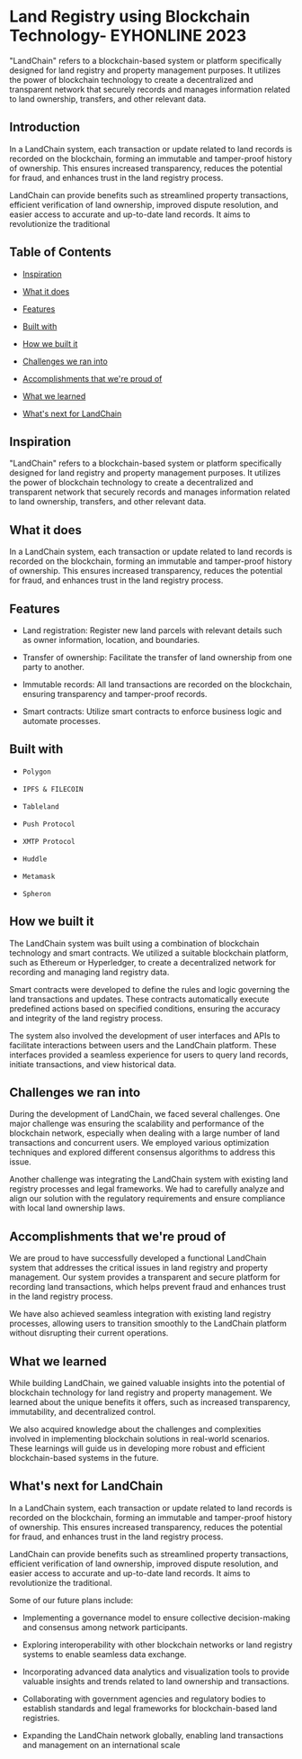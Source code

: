 # Land Registry using Blockchain Technology- EYHONLINE 2023

"LandChain" refers to a blockchain-based system or platform specifically designed for land registry and property management purposes. It utilizes the power of blockchain technology to create a decentralized and transparent network that securely records and manages information related to land ownership, transfers, and other relevant data.


## Introduction

In a LandChain system, each transaction or update related to land records is recorded on the blockchain, forming an immutable and tamper-proof history of ownership. This ensures increased transparency, reduces the potential for fraud, and enhances trust in the land registry process.

LandChain can provide benefits such as streamlined property transactions, efficient verification of land ownership, improved dispute resolution, and easier access to accurate and up-to-date land records. It aims to revolutionize the traditional

## Table of Contents

- [Inspiration](#inspiration)

- [What it does](#what-it-does)

- [Features](#Features)

- [Built with](#Built-with)

- [How we built it](#how-we-built-it)

- [Challenges we ran into](#challenges-we-ran-into)

- [Accomplishments that we're proud of](#challenges-we-ran-into)

- [What we learned](#what-we-learned)

- [What's next for LandChain](#what-we-learned)



## Inspiration

"LandChain" refers to a blockchain-based system or platform specifically designed for land registry and property management purposes. It utilizes the power of blockchain technology to create a decentralized and transparent network that securely records and manages information related to land ownership, transfers, and other relevant data.

## What it does

In a LandChain system, each transaction or update related to land records is recorded on the blockchain, forming an immutable and tamper-proof history of ownership. This ensures increased transparency, reduces the potential for fraud, and enhances trust in the land registry process.

## Features

- Land registration: Register new land parcels with relevant details such as owner information, location, and boundaries.

- Transfer of ownership: Facilitate the transfer of land ownership from one party to another.

- Immutable records: All land transactions are recorded on the blockchain, ensuring transparency and tamper-proof records.

- Smart contracts: Utilize smart contracts to enforce business logic and automate processes.

## Built with

- `Polygon`

- `IPFS & FILECOIN`

- `Tableland`

- `Push Protocol`

- `XMTP Protocol`

- `Huddle`

- `Metamask`

- `Spheron`


## How we built it

The LandChain system was built using a combination of blockchain technology and smart contracts. We utilized a suitable blockchain platform, such as Ethereum or Hyperledger, to create a decentralized network for recording and managing land registry data.

Smart contracts were developed to define the rules and logic governing the land transactions and updates. These contracts automatically execute predefined actions based on specified conditions, ensuring the accuracy and integrity of the land registry process.

The system also involved the development of user interfaces and APIs to facilitate interactions between users and the LandChain platform. These interfaces provided a seamless experience for users to query land records, initiate transactions, and view historical data.

## Challenges we ran into

During the development of LandChain, we faced several challenges. One major challenge was ensuring the scalability and performance of the blockchain network, especially when dealing with a large number of land transactions and concurrent users. We employed various optimization techniques and explored different consensus algorithms to address this issue.

Another challenge was integrating the LandChain system with existing land registry processes and legal frameworks. We had to carefully analyze and align our solution with the regulatory requirements and ensure compliance with local land ownership laws.

## Accomplishments that we're proud of

We are proud to have successfully developed a functional LandChain system that addresses the critical issues in land registry and property management. Our system provides a transparent and secure platform for recording land transactions, which helps prevent fraud and enhances trust in the land registry process.

We have also achieved seamless integration with existing land registry processes, allowing users to transition smoothly to the LandChain platform without disrupting their current operations.

## What we learned

While building LandChain, we gained valuable insights into the potential of blockchain technology for land registry and property management. We learned about the unique benefits it offers, such as increased transparency, immutability, and decentralized control.

We also acquired knowledge about the challenges and complexities involved in implementing blockchain solutions in real-world scenarios. These learnings will guide us in developing more robust and efficient blockchain-based systems in the future.

## What's next for LandChain

In a LandChain system, each transaction or update related to land records is recorded on the blockchain, forming an immutable and tamper-proof history of ownership. This ensures increased transparency, reduces the potential for fraud, and enhances trust in the land registry process.

LandChain can provide benefits such as streamlined property transactions, efficient verification of land ownership, improved dispute resolution, and easier access to accurate and up-to-date land records. It aims to revolutionize the traditional.

Some of our future plans include:

- Implementing a governance model to ensure collective decision-making and consensus among network participants.

- Exploring interoperability with other blockchain networks or land registry systems to enable seamless data exchange.

- Incorporating advanced data analytics and visualization tools to provide valuable insights and trends related to land ownership and transactions.

- Collaborating with government agencies and regulatory bodies to establish standards and legal frameworks for blockchain-based land registries.

- Expanding the LandChain network globally, enabling land transactions and management on an international scale



